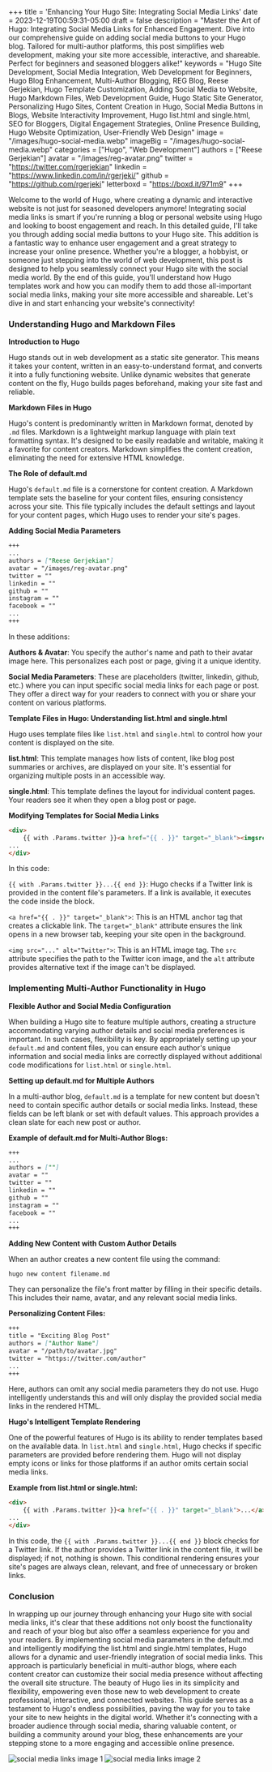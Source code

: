 +++
title = 'Enhancing Your Hugo Site: Integrating Social Media Links'
date = 2023-12-19T00:59:31-05:00
draft = false
description = "Master the Art of Hugo: Integrating Social Media Links for Enhanced Engagement. Dive into our comprehensive guide on adding social media buttons to your Hugo blog. Tailored for multi-author platforms, this post simplifies web development, making your site more accessible, interactive, and shareable. Perfect for beginners and seasoned bloggers alike!"
keywords = "Hugo Site Development, Social Media Integration, Web Development for Beginners, Hugo Blog Enhancement, Multi-Author Blogging, REG Blog, Reese Gerjekian, Hugo Template Customization, Adding Social Media to Website, Hugo Markdown Files, Web Development Guide, Hugo Static Site Generator, Personalizing Hugo Sites, Content Creation in Hugo, Social Media Buttons in Blogs, Website Interactivity Improvement, Hugo list.html and single.html, SEO for Bloggers, Digital Engagement Strategies, Online Presence Building, Hugo Website Optimization, User-Friendly Web Design"
image = "/images/hugo-social-media.webp"
imageBig = "/images/hugo-social-media.webp"
categories = ["Hugo", "Web Development"]
authors = ["Reese Gerjekian"]
avatar = "/images/reg-avatar.png"
twitter = "https://twitter.com/rgerjekian"
linkedin = "https://www.linkedin.com/in/rgerjeki/"
github = "https://github.com/rgerjeki"
letterboxd = "https://boxd.it/971m9"
+++

Welcome to the world of Hugo, where creating a dynamic and interactive website is not just for seasoned developers anymore! Integrating social media links is smart if you're running a blog or personal website using Hugo and looking to boost engagement and reach. In this detailed guide, I'll take you through adding social media buttons to your Hugo site. This addition is a fantastic way to enhance user engagement and a great strategy to increase your online presence. Whether you're a blogger, a hobbyist, or someone just stepping into the world of web development, this post is designed to help you seamlessly connect your Hugo site with the social media world. By the end of this guide, you'll understand how Hugo templates work and how you can modify them to add those all-important social media links, making your site more accessible and shareable. Let's dive in and start enhancing your website's connectivity!

### Understanding Hugo and Markdown Files

**Introduction to Hugo**

Hugo stands out in web development as a static site generator. This means it takes your content, written in an easy-to-understand format, and converts it into a fully functioning website. Unlike dynamic websites that generate content on the fly, Hugo builds pages beforehand, making your site fast and reliable.

**Markdown Files in Hugo**

Hugo's content is predominantly written in Markdown format, denoted by `.md` files. Markdown is a lightweight markup language with plain text formatting syntax. It's designed to be easily readable and writable, making it a favorite for content creators. Markdown simplifies the content creation, eliminating the need for extensive HTML knowledge.

**The Role of default.md**

Hugo's `default.md` file is a cornerstone for content creation. A Markdown template sets the baseline for your content files, ensuring consistency across your site. This file typically includes the default settings and layout for your content pages, which Hugo uses to render your site's pages.

**Adding Social Media Parameters**

```markdown
+++
... 
authors = ["Reese Gerjekian"] 
avatar = "/images/reg-avatar.png" 
twitter = "" 
linkedin = "" 
github = "" 
instagram = "" 
facebook = "" 
...
+++
```

In these additions:

**Authors & Avatar**: You specify the author's name and path to their avatar image here. This personalizes each post or page, giving it a unique identity.

**Social Media Parameters**: These are placeholders (twitter, linkedin, github, etc.) where you can input specific social media links for each page or post. They offer a direct way for your readers to connect with you or share your content on various platforms.

**Template Files in Hugo: Understanding list.html and single.html**

Hugo uses template files like `list.html` and `single.html` to control how your content is displayed on the site.

**list.html**: This template manages how lists of content, like blog post summaries or archives, are displayed on your site. It's essential for organizing multiple posts in an accessible way.

**single.html**: This template defines the layout for individual content pages. Your readers see it when they open a blog post or page.

**Modifying Templates for Social Media Links**

```html
<div> 
    {{ with .Params.twitter }}<a href="{{ . }}" target="_blank"><imgsrc="/images/Social_Media_Icons/icons8-twitter-48.png" alt="Twitter"></a>{{ end }} 
...
</div>
```

In this code:

`{{ with .Params.twitter }}...{{ end }}`: Hugo checks if a Twitter link is provided in the content file's parameters. If a link is available, it executes the code inside the block.

`<a href="{{ . }}" target="_blank">`: This is an HTML anchor tag that creates a clickable link. The `target="_blank"` attribute ensures the link opens in a new browser tab, keeping your site open in the background.

`<img src="..." alt="Twitter">`: This is an HTML image tag. The `src` attribute specifies the path to the Twitter icon image, and the `alt` attribute provides alternative text if the image can't be displayed.

### Implementing Multi-Author Functionality in Hugo

**Flexible Author and Social Media Configuration**

When building a Hugo site to feature multiple authors, creating a structure accommodating varying author details and social media preferences is important. In such cases, flexibility is key. By appropriately setting up your `default.md` and content files, you can ensure each author's unique information and social media links are correctly displayed without additional code modifications for `list.html` or `single.html`.

**Setting up default.md for Multiple Authors**

In a multi-author blog, `default.md` is a template for new content but doesn't need to contain specific author details or social media links. Instead, these fields can be left blank or set with default values. This approach provides a clean slate for each new post or author.

**Example of default.md for Multi-Author Blogs:**

```markdown
+++
... 
authors = [""] 
avatar = "" 
twitter = "" 
linkedin = "" 
github = "" 
instagram = "" 
facebook = "" 
...
+++
```

**Adding New Content with Custom Author Details**

When an author creates a new content file using the command:

```console
hugo new content filename.md
```

They can personalize the file's front matter by filling in their specific details. This includes their name, avatar, and any relevant social media links.

**Personalizing Content Files:**

```markdown
+++ 
title = "Exciting Blog Post" 
authors = ["Author Name"] 
avatar = "/path/to/avatar.jpg" 
twitter = "https://twitter.com/author" 
... 
+++
```

Here, authors can omit any social media parameters they do not use. Hugo intelligently understands this and will only display the provided social media links in the rendered HTML.

**Hugo's Intelligent Template Rendering**

One of the powerful features of Hugo is its ability to render templates based on the available data. In `list.html` and `single.html`, Hugo checks if specific parameters are provided before rendering them. Hugo will not display empty icons or links for those platforms if an author omits certain social media links.

**Example from list.html or single.html:**

```html
<div> 
    {{ with .Params.twitter }}<a href="{{ . }}" target="_blank">...</a>{{ end }}
...
</div>
```

In this code, the `{{ with .Params.twitter }}...{{ end }}` block checks for a Twitter link. If the author provides a Twitter link in the content file, it will be displayed; if not, nothing is shown. This conditional rendering ensures your site's pages are always clean, relevant, and free of unnecessary or broken links.

### Conclusion

In wrapping up our journey through enhancing your Hugo site with social media links, it's clear that these additions not only boost the functionality and reach of your blog but also offer a seamless experience for you and your readers. By implementing social media parameters in the default.md and intelligently modifying the list.html and single.html templates, Hugo allows for a dynamic and user-friendly integration of social media links. This approach is particularly beneficial in multi-author blogs, where each content creator can customize their social media presence without affecting the overall site structure. The beauty of Hugo lies in its simplicity and flexibility, empowering even those new to web development to create professional, interactive, and connected websites. This guide serves as a testament to Hugo's endless possibilities, paving the way for you to take your site to new heights in the digital world. Whether it's connecting with a broader audience through social media, sharing valuable content, or building a community around your blog, these enhancements are your stepping stone to a more engaging and accessible online presence.

![social media links image 1](/images/Hugo_SocialMedia_Post/1.png)
![social media links image 2](/images/Hugo_SocialMedia_Post/2.png)
